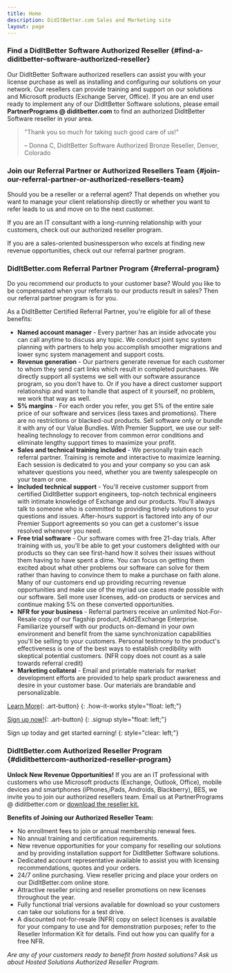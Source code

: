 ```yaml
---
title: Home
description: DidItBetter.com Sales and Marketing site
layout: page
---
```

### Find a DidItBetter Software Authorized Reseller   {#find-a-diditbetter-software-authorized-reseller}

Our DidItBetter Software authorized resellers can assist you with your
license purchase as well as installing and configuring our solutions on
your network. Our resellers can provide training and support on our
solutions and Microsoft products (Exchange Server, Office). If you are
an end user ready to implement any of our DidItBetter Software
solutions, please email **PartnerPrograms @ diditbetter.com** to find an
authorized DidItBetter Software reseller in your area.

> \"Thank you so much for taking such good care of us!\"
> 
> – Donna C, DidItBetter Software Authorized Bronze Reseller, Denver,
> Colorado

### Join our Referral Partner or Authorized Resellers Team   {#join-our-referral-partner-or-authorized-resellers-team}

Should you be a reseller or a referral agent? That depends on whether
you want to manage your client relationship directly or whether you want
to refer leads to us and move on to the next customer.

If you are an IT consultant with a long-running relationship with your
customers, check out our authorized reseller program.

If you are a sales-oriented businessperson who excels at finding new
revenue opportunities, check out our referral partner program.

### DidItBetter.com Referral Partner Program   {#referral-program}

Do you recommend our products to your customer base? Would you like to
be compensated when your referrals to our products result in sales? Then
our referral partner program is for you.

As a DidItBetter Certified Referral Partner, you\'re eligible for all of
these benefits:

* **Named account manager** - Every partner has an inside advocate you
  can call anytime to discuss any topic. We conduct joint sync system
  planning with partners to help you accomplish smoother migrations and
  lower sync system management and support costs.
* **Revenue generation** - Our partners generate revenue for each
  customer to whom they send cart links which result in completed
  purchases. We directly support all systems we sell with our software
  assurance program, so you don\'t have to. Or if you have a direct
  customer support relationship and want to handle that aspect of it
  yourself, no problem, we work that way as well.
* **5% margins** - For each order you refer, you get 5% of the entire
  sale price of our software and services (less taxes and promotions).
  There are no restrictions or blacked-out products. Sell software only
  or bundle it with any of our Value Bundles. With Premier Support, we
  use our self-healing technology to recover from common error
  conditions and eliminate lengthy support times to maximize your
  profit.
* **Sales and technical training included** - We personally train each
  referral partner. Training is remote and interactive to maximize
  learning. Each session is dedicated to you and your company so you can
  ask whatever questions you need, whether you are twenty salespeople on
  your team or one.
* **Included technical support** - You\'ll receive customer support from
  certified DidItBetter support engineers, top-notch technical engineers
  with intimate knowledge of Exchange and our products. You\'ll always
  talk to someone who is committed to providing timely solutions to your
  questions and issues. After-hours support is factored into any of our
  Premier Support agreements so you can get a customer\'s issue resolved
  whenever you need.
* **Free trial software** - Our software comes with free 21-day trials.
  After training with us, you\'ll be able to get your customers
  delighted with our products so they can see first-hand how it solves
  their issues without them having to have spent a dime. You can focus
  on getting them excited about what other problems our software can
  solve for them rather than having to convince them to make a purchase
  on faith alone. Many of our customers end up providing recurring
  revenue opportunities and make use of the myriad use cases made
  possible with our software. Sell more user licenses, add-on products
  or services and continue making 5% on these converted opportunities.
* **NFR for your business** - Referral partners receive an unlimited
  Not-For-Resale copy of our flagship product, Add2Exchange Enterprise.
  Familiarize yourself with our products on-demand in your own
  environment and benefit from the same synchronization capabilities
  you\'ll be selling to your customers. Personal testimony to the
  product\'s effectiveness is one of the best ways to establish
  credibility with skeptical potential customers. (NFR copy does not
  count as a sale towards referral credit)
* **Marketing collateral** - Email and printable materials for market
  development efforts are provided to help spark product awareness and
  desire in your customer base. Our materials are brandable and
  personalizable.

[Learn More](how-it-works.html){: .art-button}
{: .how-it-works style="float: left;"}

[Sign up now!](referral-signup.html){: .art-button}
{: .signup style="float: left;"}

Sign up today and get started earning!
{: style="clear: left;"}

### DidItBetter.com Authorized Reseller Program   {#diditbettercom-authorized-reseller-program}

**Unlock New Revenue Opportunities!** If you are an IT professional with
customers who use Microsoft products (Exchange, Outlook, Office), mobile
devices and smartphones (iPhones,iPads, Androids, Blackberry), BES, we
invite you to join our authorized resellers team. Email us at
PartnerPrograms @ diditbetter.com or [download the reseller kit.][1]

**Benefits of Joining our Authorized Reseller Team:**

* No enrollment fees to join or annual membership renewal fees.
* No annual training and certification requirements.
* New revenue opportunities for your company for reselling our solutions
  and by providing installation support for DidItBetter Software
  solutions.
* Dedicated account representative available to assist you with
  licensing recommendations, quotes and your orders.
* 24/7 online purchasing. View reseller pricing and place your orders on
  our DidItBetter.com online store.
* Attractive reseller pricing and reseller promotions on new licenses
  throughout the year.
* Fully functional trial versions available for download so your
  customers can take our solutions for a test drive.
* A discounted not-for-resale (NFR) copy on select licenses is available
  for your company to use and for demonstration purposes; refer to the
  Reseller Information Kit for details. Find out how you can qualify for
  a free NFR.

*Are any of your customers ready to benefit from hosted solutions? Ask
us about Hosted Solutions Authorized Reseller Program.*



[1]: http://sales.diditbetter.com/DidItBetterAuthorizedResellerProgram.pdf 
